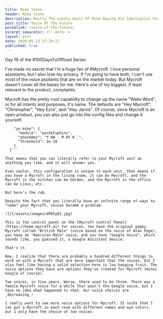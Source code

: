 ```yaml
---
title: Mike Stone
header: Mike Stone
description: Mostly The Lonely Howls Of Mike Baying His Ideological Purity At The Moon
post_title: Voice Of The Future
permalink: /voice-of-the-future/
excerpt_separator: <!--more-->
layout: post
date: 2020-05-13 17:29:17
published: true
---
```



Day 19 of the #100DaysToOffload Series:

I've made no secret that I'm a huge fan of #Mycroft. I love personal assistants, but I also love my privacy. If I'm going to have both, I can't use most of the voice assitants that are on the market today. But Mycroft doesn't cover all the bases for me. Here's one of my biggest, if least relevant to the product, complaints.

<!--more-->

Mycroft has the pretty cool capability to change up the name "Wake Word", or for all intents and purposes, it's name. The defaults are "Hey Mycroft", "Christopher", "Hey Ezra", and "Hey Jarvis". Of course, since Mycroft is an open product, you can also just go into the config files and change it yourself.

```"hotwords": {
    "yo mike": {
      "module": "pocketsphinx",
      "phonemes": "Y OW . M AY K .",
      "threshold": 1e-18
    }
  }```

That means that you can literally refer to your Mycroft unit as anything you like, and it will answer you.

Even cooler, this configuration is unique to each unit. That means if you have a Mycroft in the living room, it can be Mycroft, and the Mycroft in the kitchen can be Gordon, and the Mycroft in the office can be Linus, etc.

But here's the rub. 

Despite the fact that you literally have an infinite range of ways to "name" your Mycroft, voices become a problem.

![](/assets/images/dP65y8I.jpg)

This is the control panel on the [Mycroft Control Panel](https://home.mycroft.ai) for voices. You have the original popey Mycroft called "British Male" (voice based on the voice of Alan Pope), you have an "American Male" voice, and you have "Google Voice", which sounds like, you guessed it, a Google Assistant device. 

That's it.

Now, I realize that there are probably a hundred different things to work on with a Mycroft that are more important that the voices, but I also feel like having a solid selection here is low hanging fruit. The voice options they have are options they've created for Mycroft (minus Google of course). 

Two voices, in five years. Worse, there used to be three. There was a female Mycroft voice for a while that wasn't the Google voice, but I have no idea what happened to that. Our voice choices are _decreasing_! 

I really want to see more voice options for Mycroft. It sucks that I can put a Mycroft in each room with different names and eye colors, but I only have the choice of two voices.
